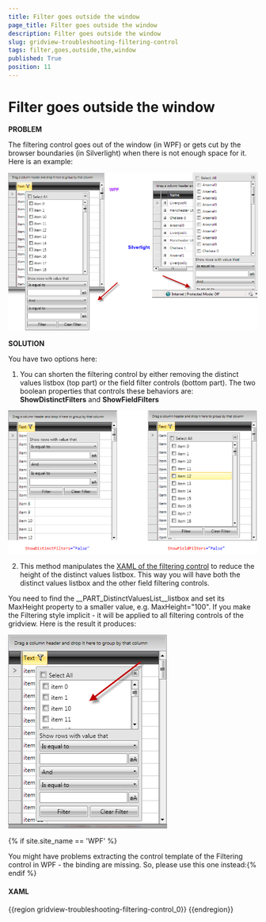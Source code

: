 ```yaml
---
title: Filter goes outside the window
page_title: Filter goes outside the window
description: Filter goes outside the window
slug: gridview-troubleshooting-filtering-control
tags: filter,goes,outside,the,window
published: True
position: 11
---
```


# Filter goes outside the window

__PROBLEM__

The filtering control goes out of the window (in WPF) or gets cut by the browser boundaries (in Silverlight) when there is not enough space for it. Here is an example:

![](images/troubleshooting_filtering_boundaries_gridview.png)

__SOLUTION__

You have two options here:

1. You can shorten the filtering control by either removing the distinct values listbox (top part) or the field filter controls (bottom part). The two boolean properties that controls these behaviors are: __ShowDistinctFilters__ and __ShowFieldFilters__

![](images/troubleshooting_filtering_boundaries_gridview2.png)

2. This method manipulates the [XAML of the filtering control](2CD6EAA0-C735-4FA2-B921-A0D1A4452C10#FilteringControl) to reduce the height of the distinct values listbox. This way you will have both the distinct values listbox and the other field filtering controls.

You need to find the __PART_DistinctValuesList__listbox and set its MaxHeight property to a smaller value, e.g. MaxHeight="100". If you make the Filtering style implicit - it will be applied to all filtering controls of the gridview. Here is the result it produces:

![](images/troubleshooting_filtering_boundaries_gridview4.png)

{% if site.site_name == 'WPF' %}

You might have problems extracting the control template of the Filtering control in WPF - the binding are missing. So, please use this one instead:{% endif %}

#### __XAML__

{{region gridview-troubleshooting-filtering-control_0}}
	<Style TargetType="telerik:FilteringControl" >
        <Setter Property="Template">
            <Setter.Value>
                <ControlTemplate TargetType="telerik:FilteringControl">
                    <Border BorderBrush="{TemplateBinding BorderBrush}" BorderThickness="{TemplateBinding BorderThickness}" CornerRadius="1" Margin="{TemplateBinding Margin}">
                        <Border BorderBrush="White" BorderThickness="1" Background="{TemplateBinding Background}">
                            <Grid>
                                <StackPanel HorizontalAlignment="{TemplateBinding HorizontalContentAlignment}" MaxWidth="350" Margin="{TemplateBinding Padding}" MinWidth="200" VerticalAlignment="{TemplateBinding VerticalContentAlignment}">
                                    <StackPanel x:Name="PART_DistinctFilter" Visibility="{TemplateBinding DistinctFiltersVisibility}">
                                        <CheckBox x:Name="PART_SelectAllCheckBox" Content="Select All" IsChecked="{Binding SelectAll, Mode=TwoWay}" Margin="0,2" telerik:LocalizationManager.ResourceKey="GridViewFilterSelectAll">
                                            <telerik:StyleManager.Theme>
                                                <telerik:Office_BlackTheme/>
                                            </telerik:StyleManager.Theme>
                                        </CheckBox>
                                        <ListBox x:Name="PART_DistinctValuesList" ItemsSource="{Binding DistinctValues}" ScrollViewer.HorizontalScrollBarVisibility="Auto" 
                                                 MaxHeight="100" SelectionMode="Multiple">
                                            <ListBox.ItemTemplate>
                                                <DataTemplate>
                                                    <CheckBox Content="{Binding ConvertedValue}" IsChecked="{Binding IsActive, Mode=TwoWay}" VerticalContentAlignment="Center">
                                                        <telerik:StyleManager.Theme>
                                                            <telerik:Office_BlackTheme/>
                                                        </telerik:StyleManager.Theme>
                                                    </CheckBox>
                                                </DataTemplate>
                                            </ListBox.ItemTemplate>
                                            <telerik:StyleManager.Theme>
                                                <telerik:Office_BlackTheme/>
                                            </telerik:StyleManager.Theme>
                                        </ListBox>
                                    </StackPanel>
                                    <StackPanel Margin="0,2" Visibility="{TemplateBinding FieldFiltersVisibility}">
                                        <TextBlock Margin="0,2,0,0" telerik:LocalizationManager.ResourceKey="GridViewFilterShowRowsWithValueThat" Text="Show rows with value that"></TextBlock>
                                        <telerik:RadComboBox x:Name="PART_Filter1ComboBox" ItemsSource="{Binding AvailableActions}" SelectedItem="{Binding Filter1.Operator, Mode=TwoWay}"  Margin="0,2">
                                            <telerik:RadComboBox.ItemTemplate>
                                                <DataTemplate>
                                                    <TextBlock>
											           <TextBlock.Text>
											            <Binding>
											             <Binding.Converter>
											              <telerik:FilterOperatorConverter/>
											             </Binding.Converter>
											            </Binding>
											           </TextBlock.Text>
                                                    </TextBlock>
                                                </DataTemplate>
                                            </telerik:RadComboBox.ItemTemplate>
                                            <telerik:StyleManager.Theme>
                                                <telerik:Office_BlackTheme/>
                                            </telerik:StyleManager.Theme>
                                        </telerik:RadComboBox>
                                        <ContentControl x:Name="PART_Filter1ContentControl" DataContext="{Binding Filter1}" HorizontalContentAlignment="Stretch" Margin="0,2" VerticalContentAlignment="Stretch"/>
                                        <telerik:RadComboBox x:Name="PART_LogicalOperatorsComboBox"  ItemsSource="{Binding LogicalOperators}" SelectedItem="{Binding FieldFilterLogicalOperator, Mode=TwoWay}" Margin="0,2">
                                            <telerik:RadComboBox.ItemTemplate>
                                                <DataTemplate>
                                                    <TextBlock>
											           <TextBlock.Text>
											            <Binding>
											             <Binding.Converter>
											              <telerik:FilterCompositionLogicalOperatorConverter/>
											             </Binding.Converter>
											            </Binding>
											           </TextBlock.Text>
                                                    </TextBlock>
                                                </DataTemplate>
                                            </telerik:RadComboBox.ItemTemplate>
                                            <telerik:StyleManager.Theme>
                                                <telerik:Office_BlackTheme/>
                                            </telerik:StyleManager.Theme>
                                        </telerik:RadComboBox>
                                        <telerik:RadComboBox x:Name="PART_Filter2ComboBox" ItemsSource="{Binding AvailableActions}"  SelectedItem="{Binding Filter2.Operator, Mode=TwoWay}"  Margin="0,2">
                                            <telerik:RadComboBox.ItemTemplate>
                                                <DataTemplate>
                                                    <TextBlock>
											           <TextBlock.Text>
											            <Binding>
											             <Binding.Converter>
											              <telerik:FilterOperatorConverter/>
											             </Binding.Converter>
											            </Binding>
											           </TextBlock.Text>
                                                    </TextBlock>
                                                </DataTemplate>
                                            </telerik:RadComboBox.ItemTemplate>
                                            <telerik:StyleManager.Theme>
                                                <telerik:Office_BlackTheme/>
                                            </telerik:StyleManager.Theme>
                                        </telerik:RadComboBox>
                                        <ContentControl x:Name="PART_Filter2ContentControl" DataContext="{Binding Filter2}" HorizontalContentAlignment="Stretch" Margin="0,2" VerticalContentAlignment="Stretch"/>
                                    </StackPanel>
                                    <Grid>
                                        <Grid.ColumnDefinitions>
                                            <ColumnDefinition/>
                                            <ColumnDefinition/>
                                        </Grid.ColumnDefinitions>
                                        <Button x:Name="PART_ApplyFilterButton" Content="Filter" Grid.Column="0" Height="22" Margin="0,2,2,2" telerik:LocalizationManager.ResourceKey="GridViewFilter">
                                            <telerik:StyleManager.Theme>
                                                <telerik:Office_BlackTheme/>
                                            </telerik:StyleManager.Theme>
                                        </Button>
                                        <Button x:Name="PART_ClearFilterButton" Content="Clear Filter" Grid.Column="1" Height="22" Margin="2,2,0,2" telerik:LocalizationManager.ResourceKey="GridViewClearFilter">
                                            <telerik:StyleManager.Theme>
                                                <telerik:Office_BlackTheme/>
                                            </telerik:StyleManager.Theme>
                                        </Button>
                                    </Grid>
                                </StackPanel>
                                <telerik:RadButton x:Name="PART_FilterCloseButton" HorizontalAlignment="Right" Height="13" Margin="{TemplateBinding Padding}" VerticalAlignment="Top" Width="13">
                                    <telerik:StyleManager.Theme>
                                        <telerik:Office_BlackTheme/>
                                    </telerik:StyleManager.Theme>
                                    <Path Data="M4,4L5,4 5,5 4,5z M0,4L1,4 1,5 0,5z M3,3L4,3 4,4 3,4z M1,3L2,3 2,4 1,4z M2,2L3,2 3,3 2,3z M4,0L5,0 5,1 4,1 4,2 3,2 3,0.99999994 4,0.99999994z M0,0L1,0 1,0.99999994 2,0.99999994 2,2 1,2 1,1 0,1z" Fill="Black" HorizontalAlignment="{TemplateBinding HorizontalContentAlignment}" Height="6" VerticalAlignment="{TemplateBinding VerticalContentAlignment}" Width="6"/>
                                </telerik:RadButton>
                            </Grid>
                        </Border>
                    </Border>
                </ControlTemplate>
            </Setter.Value>
        </Setter>
        <Setter Property="Background" Value="#FFE4E4E4"/>
        <Setter Property="BorderBrush" Value="#FF848484"/>
        <Setter Property="Padding" Value="5"/>
        <Setter Property="Margin" Value="0,2,0,0"/>
        <Setter Property="BorderThickness" Value="1"/>
        <Setter Property="VerticalContentAlignment" Value="Stretch"/>
        <Setter Property="HorizontalContentAlignment" Value="Stretch"/>
        <Setter Property="Foreground" Value="Black"/>
        <Setter Property="SnapsToDevicePixels" Value="True"/>
    </Style>
{{endregion}}


